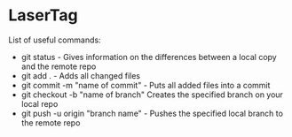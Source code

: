 # LaserTag

List of useful commands:
- git status - Gives information on the differences between a local copy and the remote repo
- git add . - Adds all changed files
- git commit -m "name of commit" - Puts all added files into a commit
- git checkout -b "name of branch" Creates the specified branch on your local repo
- git push -u origin "branch name" - Pushes the specified local branch to the remote repo
